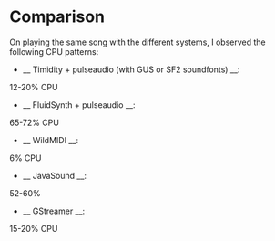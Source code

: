 #  Comparison 

On playing the same song with the different systems, I observed
      the following CPU patterns:

+ __
	  Timidity + pulseaudio (with GUS or SF2 soundfonts)
	__:
 
12-20% CPU

+ __
	  FluidSynth + pulseaudio
	__:
 
65-72% CPU

+ __
	  WildMIDI
	__:
 
6% CPU

+ __
	  JavaSound
	__:
 
52-60%

+ __
	  GStreamer
	__:
 
15-20% CPU



